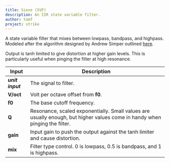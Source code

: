 ```yaml
---
title: Sieve (SVF)
description: An IIR state variable filter.
author: tomf
project: strike
---
```


<md-img src="strike/sieve.png" alt=""></md-img>

A state variable filter that mixes between lowpass, bandpass, and highpass. Modeled after the algorithm designed by Andrew Simper outlined [here](https://www.cytomic.com/files/dsp/SvfLinearTrapOptimised2.pdf).

Output is tanh limited to give distortion at higher gain levels. This is particularly useful when pinging the filter at high resonance.

| Input            | Description                        |
| ---------------- | ---------------------------------- |
| **_unit input_** | The signal to filter.  |
| **V/oct**        | Volt per octave offset from **f0**. |
| **f0**           | The base cutoff frequency. |
| **Q**            | Resonance, scaled exponentially. Small values are usually enough, but higher values come in handy when pinging the filter. |
| **gain** | Input gain to push the output against the tanh limiter and cause distortion. |
| **mix** | Filter type control. 0 is lowpass, 0.5 is bandpass, and 1 is highpass. |
